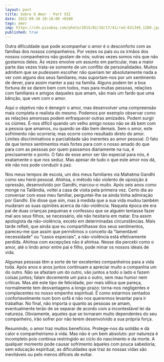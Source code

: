 ```yaml
---
layout: post
title: Sobre O Amor - Part VII
date: 2022-09-30 20:18:00 +0100
tags: amor
img: https://cdn.pixabay.com/photo/2015/02/10/17/41/red-631349_1280.jpg
published: true
---
```


Outra dificuldade que pode acompanhar o amor é o desconforto com as famílias dos nossos companheiros. Por vezes os pais ou os irmãos dos nossos companheiros não gostam de nós; outras vezes somos nós que não gostamos deles. Às vezes envolve um assunto em particular, mas a maior parte das vezes trata-se somente de um conflito de personalidades. Muitos admitem que se pudessem escolher não queriam ter absolutamente nada a ver com alguns dos seus familiares; mas suportam-nos por um sentimento de dever, para assim manter a paz na família. Alguns podem ter a boa fortuna de se darem bem com todos, mas para muitas pessoas, relações com familiares e amigos daqueles que amam, são mais um fardo que uma bênção, que vem com o amor. 
		 	 	 		
				
Aqui o objetivo não é denegrir o amor, mas desenvolver uma compreensão mais completa e realista do mesmo. Podemos por exemplo observar como as relações amorosas podem enfraquecer outras amizades. Podem surgir os ciúmes. É-nos difícil quando um velho amigo nosso não se dá bem com a pessoa que amamos, ou quando se dão bem demais. Sem o amor, este sofrimento não ocorreria; mas ocorre como resultado direto do amor. Limites discriminativos e parcialidade são inerentes ao amor pessoal. O fato de que temos sentimentos mais fortes para com o nosso amado do que para com as pessoas por quem passamos diariamente na rua, é precisamente o ponto. O fato de esse amor ser tão especial para nós, é exatamente o que nos seduz. Mas apesar de tudo o que este amor nos dá, ele não nos pode conduzir à paz. 
				

					
Nos meus tempos de escola, um dos meus familiares via Mahatma Gandhi como seu herói pessoal. Ahiṁsa, o método não violento de oposição à opressão, desenvolvido por Gandhi, marcou-o muito. Após seis anos como monge na Tailândia, voltei a casa de visita pela primeira vez. Certo dia ao conversar com esse meu familiar, perguntei-lhe se ainda tinha admiração por Gandhi. Ele disse que sim, mas à medida que a sua vida mudou também mudaram as suas opiniões acerca da não-violência. Naquela época ele era pai de duas crianças pequenas e confessou que se alguém tentasse fazer mal aos seus filhos, se necessário, ele não hesitaria em matar. Era assim apologista da não-violência, exceto em determinadas circunstâncias. Mais tarde refleti, que ainda que eu compartilhasse dos seus sentimentos, pareceu-me que assim que permitimos o conceito da “lamentável necessidade" ou “casos especiais”, a não-violência está efetivamente perdida. Ahiṁsa com excepções não é ahiṁsa. Nesse dia percebi como o amor, até o lindo amor entre pai e filho, pode minar os nossos ideais de vida. 
				
				
					
Algumas pessoas têm a sorte de ter excelentes companheiros para a vida toda. Após anos e anos juntos continuam a apreciar muito a companhia um do outro. Não se afastam um do outro, vão juntos a todo o lado e fazem coisas juntos; falam docemente um para o outro, sem mau humor nem críticas. Mas até este tipo de felicidade, por mais idílica que pareça, normalmente tem desvantagens a longo prazo: torna-nos negligentes e complacentes no nosso empenho espiritual. É como estarmos sentados confortavelmente num bom sofá e não nos querermos levantar para ir trabalhar. No final, não importa o quanto as pessoas se amam, eventualmente terão de se separar de acordo com a incontestável lei da natureza. Obviamente, aqueles que se tornaram muito dependentes do seu companheiro, irão sofrer por não terem desenvolvido a sua própria força. 
	
					
Resumindo, o amor traz muitos benefícios. Protege-nos da solidão e dá calor e companheirismo à vida. Mas não é um bem absoluto: por natureza é incompleto pois continua restringido ao ciclo do nascimento e da morte. A qualquer momento pode causar sofrimento àqueles com pouca sabedoria; sem educação espiritual, as dificuldades que traz às nossas vidas são inevitáveis ou pelo menos difíceis de evitar. 

